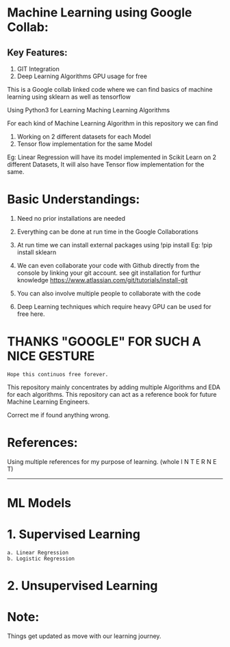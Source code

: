 # Machine Learning using Google Collab:

## Key Features:
1. GIT Integration
2. Deep Learning Algorithms GPU usage for free


This is a Google collab linked code where we can find basics of machine learning using sklearn as well as tensorflow

Using Python3 for Learning Maching Learning Algorithms

For each kind of Machine Learning Algorithm in this repository we can find 
1. Working on 2 different datasets for each Model
2. Tensor flow implementation for the same Model

Eg: Linear Regression will have its model implemented in Scikit Learn on 2 different Datasets,
It will also have Tensor flow implementation for the same.

# Basic Understandings:

1. Need no prior installations are needed
2. Everything can be done at run time in the Google Collaborations
3. At run time we can install external packages using 
	!pip install <pkg>
	Eg: !pip install sklearn
	
4. We can even collaborate your code with Github directly from the console by linking your git account.
	see git installation for furthur knowledge
	https://www.atlassian.com/git/tutorials/install-git
5. You can also involve multiple people to collaborate with the code
6. Deep Learning techniques which require heavy GPU can be used for free here.

# THANKS "GOOGLE" FOR SUCH A NICE GESTURE
	
	Hope this continuos free forever.
	
	
	
This repository mainly concentrates by adding multiple Algorithms and EDA for each algorithms.
This repository can act as a reference book for future Machine Learning Engineers.

Correct me if found anything wrong.

# References: 
Using multiple references for my purpose of learning.
(whole I N T E R N E T)


---------------------------------------------------------------------------------------------------------------------------------------

# ML Models

# 1. Supervised Learning
	a. Linear Regression
	b. Logistic Regression
	
# 2. Unsupervised Learning

# Note:
Things get updated as move with our learning journey.
